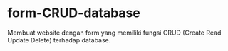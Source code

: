 # form-CRUD-database

Membuat website dengan form yang memiliki fungsi CRUD (Create Read Update Delete) terhadap database.
